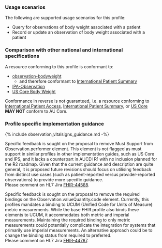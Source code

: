 ### Usage scenarios

The following are supported usage scenarios for this profile:

- Query for observations of body weight associated with a patient
- Record or update an observation of body weight associated with a patient


### Comparison with other national and international specifications

A resource conforming to this profile is conformant to:
- [observation-bodyweight](http://hl7.org/fhir/R4/observation-bodyweight.html)
  - and therefore conformant to [International Patient Summary](http://build.fhir.org/ig/HL7/fhir-ips)
- [IPA-Observation](https://build.fhir.org/ig/HL7/fhir-ipa/StructureDefinition-ipa-observation.html)
- [US Core Body Weight](http://hl7.org/fhir/us/core/StructureDefinition/us-core-body-weight)

Conformance in reverse is not guaranteed, i.e. a resource conforming to [International Patient Access](https://build.fhir.org/ig/HL7/fhir-ipa), [International Patient Summary](http://build.fhir.org/ig/HL7/fhir-ips), or [US Core](http://hl7.org/fhir/us/core) **MAY NOT** conform to AU Core.


### Profile specific implementation guidance
{% include observation_vitalsigns_guidance.md -%}

<p class="request-for-feedback">Specific feedback is sought on the proposal to remove Must Support from Observation.performer element. This element is not flagged as must support in similar profiles in other implementation guides, such as US Core and IPS, and it lacks a counterpart in AUCDI R1 with no inclusion planned for the R2 roadmap. Given that the current guidance and description are quite general, it is proposed future revisions should focus on utilising feedback from distinct use cases (such as patient-reported versus provider-reported observations) to provide more specific guidance.<br/>Please comment on HL7 Jira <a href="https://jira.hl7.org/browse/FHIR-44588">FHIR-44588</a>.</p>

<p class="request-for-feedback">Specific feedback is sought on the proposal to remove the required bindings on the Observation.valueQuantity.code element. Currently, this profiles mandates a binding to UCUM (Unified Code for Units of Measure) metric measurements. While the base FHIR profile also binds these elements to UCUM, it accommodates both metric and imperial measurements. Maintaining the required binding to only metric measurements could potentially complicate the integration for systems that primarily use imperial measurements. An alternative approach could be to change the binding status from required to preferred.<br/>Please comment on HL7 Jira <a href="https://jira.hl7.org/browse/FHIR-44787">FHIR-44787</a>.</p>

